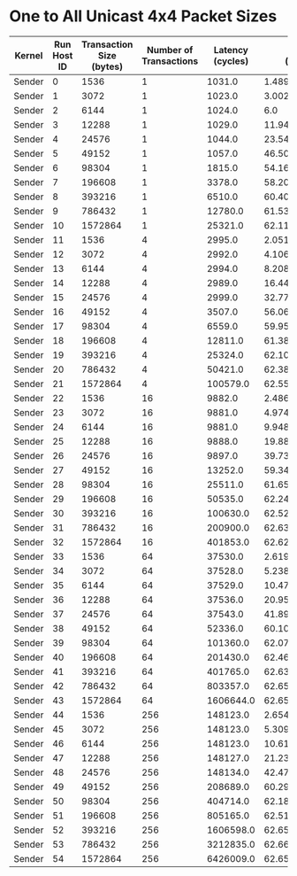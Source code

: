 # One to All Unicast 4x4 Packet Sizes

| Kernel | Run Host ID | Transaction Size (bytes) | Number of Transactions | Latency (cycles) | Bandwidth (bytes/cycle) |
|---|---|---|---|---|---|
| Sender | 0 | 1536 | 1 | 1031.0 | 1.489815712900097 |
| Sender | 1 | 3072 | 1 | 1023.0 | 3.002932551319648 |
| Sender | 2 | 6144 | 1 | 1024.0 | 6.0 |
| Sender | 3 | 12288 | 1 | 1029.0 | 11.941690962099125 |
| Sender | 4 | 24576 | 1 | 1044.0 | 23.54022988505747 |
| Sender | 5 | 49152 | 1 | 1057.0 | 46.501419110690634 |
| Sender | 6 | 98304 | 1 | 1815.0 | 54.16198347107438 |
| Sender | 7 | 196608 | 1 | 3378.0 | 58.202486678507995 |
| Sender | 8 | 393216 | 1 | 6510.0 | 60.40184331797235 |
| Sender | 9 | 786432 | 1 | 12780.0 | 61.53615023474178 |
| Sender | 10 | 1572864 | 1 | 25321.0 | 62.11697800244856 |
| Sender | 11 | 1536 | 4 | 2995.0 | 2.0514190317195324 |
| Sender | 12 | 3072 | 4 | 2992.0 | 4.106951871657754 |
| Sender | 13 | 6144 | 4 | 2994.0 | 8.208416833667334 |
| Sender | 14 | 12288 | 4 | 2989.0 | 16.44429575108732 |
| Sender | 15 | 24576 | 4 | 2999.0 | 32.77892630876959 |
| Sender | 16 | 49152 | 4 | 3507.0 | 56.06159110350727 |
| Sender | 17 | 98304 | 4 | 6559.0 | 59.950602225949076 |
| Sender | 18 | 196608 | 4 | 12811.0 | 61.38724533603934 |
| Sender | 19 | 393216 | 4 | 25324.0 | 62.10961933343864 |
| Sender | 20 | 786432 | 4 | 50421.0 | 62.38924257749747 |
| Sender | 21 | 1572864 | 4 | 100579.0 | 62.552381709899684 |
| Sender | 22 | 1536 | 16 | 9882.0 | 2.4869459623557986 |
| Sender | 23 | 3072 | 16 | 9881.0 | 4.9743953041190165 |
| Sender | 24 | 6144 | 16 | 9881.0 | 9.948790608238033 |
| Sender | 25 | 12288 | 16 | 9888.0 | 19.883495145631066 |
| Sender | 26 | 24576 | 16 | 9897.0 | 39.73082752349197 |
| Sender | 27 | 49152 | 16 | 13252.0 | 59.34440084515545 |
| Sender | 28 | 98304 | 16 | 25511.0 | 61.65434518443025 |
| Sender | 29 | 196608 | 16 | 50535.0 | 62.248501038883944 |
| Sender | 30 | 393216 | 16 | 100630.0 | 62.520679717778 |
| Sender | 31 | 786432 | 16 | 200900.0 | 62.63271279243405 |
| Sender | 32 | 1572864 | 16 | 401853.0 | 62.62445222506737 |
| Sender | 33 | 1536 | 64 | 37530.0 | 2.619344524380496 |
| Sender | 34 | 3072 | 64 | 37528.0 | 5.2389682370496695 |
| Sender | 35 | 6144 | 64 | 37529.0 | 10.477657278371392 |
| Sender | 36 | 12288 | 64 | 37536.0 | 20.95140664961637 |
| Sender | 37 | 24576 | 64 | 37543.0 | 41.89500039954186 |
| Sender | 38 | 49152 | 64 | 52336.0 | 60.106389483338425 |
| Sender | 39 | 98304 | 64 | 101360.0 | 62.07040252565115 |
| Sender | 40 | 196608 | 64 | 201430.0 | 62.467914411954524 |
| Sender | 41 | 393216 | 64 | 401765.0 | 62.63816907893918 |
| Sender | 42 | 786432 | 64 | 803357.0 | 62.65165798020058 |
| Sender | 43 | 1572864 | 64 | 1606644.0 | 62.65438765526152 |
| Sender | 44 | 1536 | 256 | 148123.0 | 2.6546586283021543 |
| Sender | 45 | 3072 | 256 | 148123.0 | 5.3093172566043085 |
| Sender | 46 | 6144 | 256 | 148123.0 | 10.618634513208617 |
| Sender | 47 | 12288 | 256 | 148127.0 | 21.23669553828809 |
| Sender | 48 | 24576 | 256 | 148134.0 | 42.47138401717364 |
| Sender | 49 | 49152 | 256 | 208689.0 | 60.2950419044607 |
| Sender | 50 | 98304 | 256 | 404714.0 | 62.18174809865732 |
| Sender | 51 | 196608 | 256 | 805165.0 | 62.51097352716524 |
| Sender | 52 | 393216 | 256 | 1606598.0 | 62.656181571245575 |
| Sender | 53 | 786432 | 256 | 3212835.0 | 62.66322173407598 |
| Sender | 54 | 1572864 | 256 | 6426009.0 | 62.6599159758413 |
